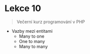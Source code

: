 # Lekce 10

> Večerní kurz programování v PHP

* Vazby mezi entitami
  * Many to one
  * One to many
  * Many to many
